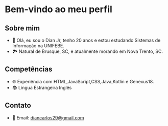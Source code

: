 # Bem-vindo ao meu perfil

## Sobre mim
- 👋 Olá, eu sou o Dian Jr, tenho 20 anos e estou estudando Sistemas de Informação na UNIFEBE.
- 🏞️ Natural de Brusque, SC, e atualmente morando em Nova Trento, SC.

## Competências
- 🌐 Experiência com HTML,JavaScript,CSS,Java,Kotlin e Genexus18.
- 📚 Língua Estrangeira Inglês
## Contato
- 📧 Email: diancarlos29@gmail.com



<!---
DianJr/DianJr is a ✨ special ✨ repository because its `README.md` (this file) appears on your GitHub profile.
You can click the Preview link to take a look at your changes.
--->
